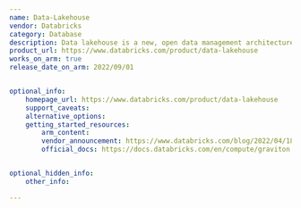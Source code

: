 ```yaml
---
name: Data-Lakehouse
vendor: Databricks
category: Database
description: Data lakehouse is a new, open data management architecture that combines the flexibility, cost-efficiency, and scale of data lakes with the data management and ACID transactions of data warehouses, enabling business intelligence (BI) and machine learning (ML) on all data.
product_url: https://www.databricks.com/product/data-lakehouse
works_on_arm: true
release_date_on_arm: 2022/09/01


optional_info:
    homepage_url: https://www.databricks.com/product/data-lakehouse
    support_caveats:
    alternative_options:
    getting_started_resources:
        arm_content: 
        vendor_announcement: https://www.databricks.com/blog/2022/04/18/announcing-databricks-support-for-aws-graviton2-with-up-to-3x-better-price-performance.html
        official_docs: https://docs.databricks.com/en/compute/graviton.html


optional_hidden_info:
    other_info: 

---    
```

